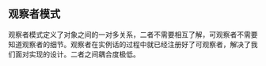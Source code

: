 ## 观察者模式

观察者模式定义了对象之间的一对多关系，二者不需要相互了解，可观察者不需要知道观察者的细节。观察者在实例话的过程中就已经注册好了可观察者，解决了我们面对实现的设计。二者之间耦合度极低。